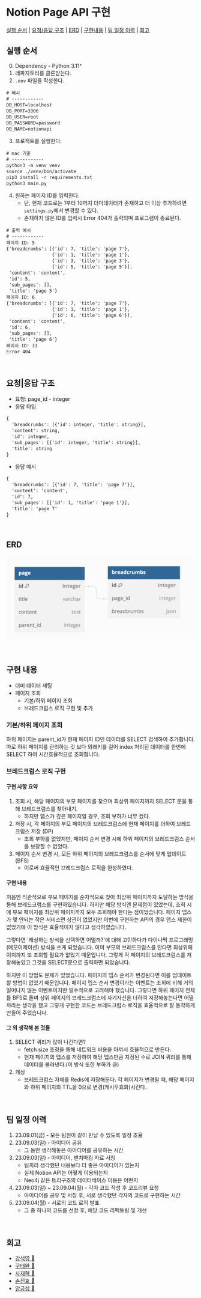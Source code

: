 # Notion Page API 구현

[실행 순서](#실행-순서) | [요청/응답 구조](#요청|응답-구조) | [ERD](#ERD) | [구현내용](#구현-내용) | [팀 일정 이력](#팀-일정-이력) | [회고](#회고)

## 실행 순서

0. Dependency - Python 3.11^
1. 레파지토리를 클론받는다.
2. `.env` 파일을 작성한다.
```text
# 예시
# ------------
DB_HOST=localhost
DB_PORT=3306
DB_USER=root
DB_PASSWORD=password
DB_NAME=notionapi
```
3. 프로젝트를 실행한다.
```commandline
# mac 기준
# ------------
python3 -m venv venv
source ./venv/bin/activate
pip3 install -r requirements.txt
python3 main.py
```
4. 원하는 페이지 ID를 입력한다.
   - 단, 현재 코드로는 1부터 10까지 더미데이터가 존재하고 더 이상 추가하려면 `settings.py`에서 변경할 수 있다.
   - 존재하지 않은 ID를 입력시 Error 404가 출력되며 프로그램이 종료된다.
```text
# 출력 예시
# ------------
페이지 ID: 5
{'breadcrumbs': [{'id': 7, 'title': 'page 7'},
                 {'id': 1, 'title': 'page 1'},
                 {'id': 3, 'title': 'page 3'},
                 {'id': 5, 'title': 'page 5'}],
 'content': 'content',
 'id': 5,
 'sub_pages': [],
 'title': 'page 5'}
페이지 ID: 6
{'breadcrumbs': [{'id': 7, 'title': 'page 7'},
                 {'id': 1, 'title': 'page 1'},
                 {'id': 6, 'title': 'page 6'}],
 'content': 'content',
 'id': 6,
 'sub_pages': [],
 'title': 'page 6'}
페이지 ID: 33
Error 404
```

<br/>

## 요청|응답 구조

- 요청: page_id - integer
- 응답 타입
```
{
  'breadcrumbs': [{'id': integer, 'title': string}],
  'content': string,
  'id': integer,
  'sub_pages': [{'id': integer, 'title': string}],
  'title': string
}
```
- 응답 예시
```
{
  'breadcrumbs': [{'id': 7, 'title': 'page 7'}],
  'content': 'content',
  'id': 7,
  'sub_pages': [{'id': 1, 'title': 'page 1'}],
  'title': 'page 7'
}
```

<br/>

## ERD

![erd.png](README.assets/erd.png)

<br/>

## 구현 내용

- 더미 데이터 세팅
- 페이지 조회
  - 기본/하위 페이지 조회
  - 브레드크럼스 로직 구현 및 추가

### 기본/하위 페이지 조회
 
하위 페이지는 parent_id가 현재 페이지 ID인 데이터를 SELECT 검색하여 추가합니다.
따로 하위 페이지를 관리하는 것 보다 외래키를 걸어 index 처리된 데이터를 한번에 SELECT 하여 시간효율적으로 조회합니다.

### 브레드크럼스 로직 구현

#### 구현 사항 요약

1. 조회 시, 해당 페이지의 부모 페이지를 찾으며 최상위 페이지까지 SELECT 문을 통해 브레드크럼스를 찾아내기.
   - 하지만 뎁스가 깊은 페이지일 경우, 조회 부하가 너무 컸다.
2. 저장 시, 각 페이지의 부모 페이지의 브레드크럼스에 현재 페이지를 더하여 브레드 크럼스 저장 (DP)
   - 조회 부하를 없앴지만, 페이지 순서 변경 시에 하위 페이지의 브레드크럼스 순서를 보장할 수 없었다.
3. 페이지 순서 변경 시, 모든 하위 페이지의 브레드크럼스를 순서에 맞게 업데이트 (BFS)
   - 이로써 효율적인 브레드크럼스 로직을 완성하였다.

#### 구현 내용

처음엔 직관적으로 부모 페이지를 순차적으로 찾아 최상위 페이지까지 도달하는 방식을 통해 브레드크럼스를 구현하였습니다.
하지만 해당 방식엔 문제점이 있었는데, 조회 시에 부모 페이지를 최상위 페이지까지 모두 조회해야 한다는 점이었습니다.
페이지 뎁스가 몇 안되는 작은 서비스면 상관이 없었지만 이번에 구현하는 API의 경우 뎁스 제한이 없었기에 이 방식은 효율적이지 않다고 생각하였습니다.

그렇다면 '캐싱하는 방식을 선택하면 어떨까?'에 대해 고민하다가 다이나믹 프로그래밍(메모이제이션) 방식을 쓰게 되었습니다.
이미 부모의 브레드크럼스를 안다면 최상위페이지까지 또 조회할 필요가 없었기 때문입니다.
그렇게 각 페이지의 브레드크럼스를 저장해놓았고 그것을 SELECT문으로 출력하면 되었습니다.

하지만 이 방법도 문제가 있었습니다. 페이지의 뎁스 순서가 변경된다면 이를 업데이트할 방법이 없었기 때문입니다.
페이지 뎁스 순서 변경이라는 이벤트는 조회에 비해 거의 일어나지 않는 이벤트이지만 필수적으로 고려해야 했습니다.
그렇다면 하위 페이지 전체를 BFS로 돌며 상위 페이지의 브레드크럼스에 자기자신을 더하여 저장해놓는다면 어떨까라는 생각을 했고
그렇게 구현한 코드는 브레드크럼스 로직을 효율적으로 잘 동작하게 만들어 주었습니다.

#### 그 외 생각해 본 것들

1. SELECT 쿼리가 많이 나간다면?
   - fetch size 조정을 통해 네트워크 비용을 아껴서 효율적으로 만든다.
   - 현재 페이지의 뎁스를 저장하여 해당 뎁스만큼 지정된 수로 JOIN 쿼리를 통해 데이터를 불러낸다.(이 방식 또한 부하가 큼)
2. 캐싱
   - 브레드크럼스 자체를 Redis에 저장해둔다. 각 페이지가 변경될 때, 해당 페이지와 하위 페이지의 TTL을 0으로 변경(캐시무효화)시킨다.

<br/>

## 팀 일정 이력

1. 23.09.01(금) - 모든 팀원이 같이 만날 수 있도록 일정 조율 
2. 23.09.03(일) - 아이디어 공유 
   - 그 동안 생각해놓은 아이디어를 공유하는 시간
3. 23.09.03(일) - 아이디어, 벤치마킹 자료 서칭
   - 팀끼리 생각했던 내용보다 더 좋은 아이디어가 있는지
   - 실제 Notion API는 어떻게 이용되는지
   - Neo4j 같은 트리구조의 데이터베이스 이용은 어떤지
4. 23.09.03(일) ~ 23.09.04(월) - 각자 코드 작성 후 코드리뷰 요청
   - 아이디어를 공유 및 서칭 후, 서로 생각했던 각자의 코드로 구현하는 시간
5. 23.09.04(월) - 서로의 코드 로직 발표
   - 그 중 하나의 코드를 선정 후, 해당 코드 리팩토링 및 개선

<br/>

## 회고

- [강석영 📝](./reviews/Kang.md)
- [구태완 📝](./reviews/Gu.md)
- [사재혁 📝](./reviews/Sa.md)
- [손진효 📝](./reviews/Son.md)
- [양금성 📝](./reviews/Yang.md)
